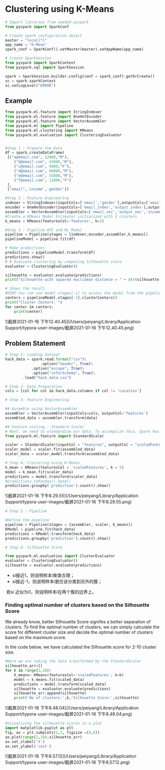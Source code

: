 # Clustering using K-Means

```python
# Import libraries from needed pyspark
from pyspark import SparkConf

# Create spark configuration object
master = "local[*]"
app_name = "K-Mean"
spark_conf = SparkConf().setMaster(master).setAppName(app_name)

# Create SparkSession
from pyspark import SparkContext
from pyspark.sql import SparkSession

spark = SparkSession.builder.config(conf = spark_conf).getOrCreate()
sc = spark.sparkContext
sc.setLogLevel("ERROR")
```

## Example

```python
from pyspark.ml.feature import StringIndexer
from pyspark.ml.feature import OneHotEncoder
from pyspark.ml.feature import VectorAssembler
from pyspark.ml import Pipeline
from pyspark.ml.clustering import KMeans
from pyspark.ml.evaluation import ClusteringEvaluator


#Step 1 : Prepare the Data
df = spark.createDataFrame(
 [("a@email.com", 12000,"M"),
    ("b@email.com", 43000,"M"),
    ("c@email.com", 5000,"F"),
    ("d@email.com", 60000,"M"),
    ("e@email.com", 55000,"M"),
    ("f@email.com", 11000,"F")
 ],
 ["email",'income','gender'])

#Step 2 : Feature Engineering 
indexer = StringIndexer(inputCols=['email','gender'],outputCols=['email_index','output_index'])
encoder = OneHotEncoder(inputCols=['email_index','output_index'],outputCols=['email_vec','output_vec'])
assembler = VectorAssembler(inputCols=['email_vec','output_vec','income'],outputCol='features')
#Create a KMeans Model Estimator initialized with 2 clusters
k_means = KMeans(featuresCol='features', k=2)

#Step 3 : Pipeline API and ML Model
pipeline = Pipeline(stages = [indexer,encoder,assembler,k_means])
pipelineModel = pipeline.fit(df)

# Make predictions
predictions = pipelineModel.transform(df)
predictions.show()
# # Evaluate clustering by computing Silhouette score
evaluator = ClusteringEvaluator()

silhouette = evaluator.evaluate(predictions)
print("Silhouette with squared euclidean distance = " + str(silhouette))

# Shows the result.
#HINT:You can use model.stages[-1] to access the model from the pipeline.
centers = pipelineModel.stages[-1].clusterCenters()
print("Cluster Centers: ")
for center in centers:
    print(center)
```

![截屏2021-01-16 下午12.40.45](/Users/peiyang/Library/Application Support/typora-user-images/截屏2021-01-16 下午12.40.45.png)



## Problem Statement

```python
# Step 1: Loading dataset
hack_data = spark.read.format("csv")\
				.option("header", True)\
  			.option("escape", True)\
    		.option("inferSchema", True)\
      	.load("hack_data.csv")
```



```python
# Step 2: Data Preparation
cols = [col for col in hack_data.columns if col != 'Location']
```



```python
# Step 3: Feature Engineering

## Assemble using VectorAssembler
assembler = VectorAssembler(inputCols=cols, outputCol='features')
assembled_data = assembler.transform(data)

## Feature scaling : Standard Scaler
# Next, we need to standardise our data. To accomplish this, Spark has its own StandardScaler which takes in two arguments — the name of the input column and the name of the output (scaled) column.
from pyspark.ml.feature import StandardScaler

scaler = StandardScaler(inputCol = "features", outputCol = "scaledFeatures")
scaler_model = scaler.fit(assembled_data)
scaler_data = scaler_model.transform(assembled_data)

```



```python
# Step 4: Clustering using K-Means 
k_mean = KMeans(featuresCol = 'scaledFeatures', k = 5)
model = k_mean.fit(scaler_data)
predictions = model.transform(scaler_data)
#predictions.toPandas().head()
predictions.groupby('prediction').count().show()
```

![截屏2021-01-16 下午8.29.55](/Users/peiyang/Library/Application Support/typora-user-images/截屏2021-01-16 下午8.29.55.png)



```python
# Step 5 : Pipeline

#Define the pipeline
pipeline = Pipeline(stages = [assembler, scaler, k_means])
KModel = pipeline.fit(hack_data)
predictions = KModel.transform(hack_data)
predictions.groupby('prediction').count().show()
```



```python
# Step 6: Silhouette Score

from pyspark.ml.evaluation import ClusterEvaluator
evaluator = ClusteringEvaluator()
silhouette = evaluator.evaluate(predictions)


```

* si接近1，则说明样本i聚类合理；
* si接近-1，则说明样本i更应该分类到另外的簇；

​              若si 近似为0，则说明样本i在两个簇的边界上。



### Finding optimal number of clusters based on the Silhouette Score 

We already know, better Silhouette Score signifes a better separation of clusters. To find the optimal number of clusters, we can simply calculate the score for different cluster size and decide the optimal number of clusters based on the maximum score.

In the code below, we have calculated the Silhouette score for 2-10 cluster size.

```python
#Here we are taking the data transformed by the StandardScaler
silhouette_arr=[]
for k in range(2,10):
    k_means= KMeans(featuresCol='scaledFeatures', k=k)
    model = k_means.fit(scaled_data)
    predictions = model.transform(scaled_data)
    silhouette = evaluator.evaluate(predictions)
    silhouette_arr.append(silhouette)
    print('No of clusters:',k,'Silhouette Score:',silhouette)
```

![截屏2021-01-16 下午8.48.04](/Users/peiyang/Library/Application Support/typora-user-images/截屏2021-01-16 下午8.48.04.png)

```python
#Visualizing the silhouette scores in a plot
import matplotlib.pyplot as plt
fig, ax = plt.subplots(1,1, figsize =(8,6))
ax.plot(range(2,10),silhouette_arr)
ax.set_xlabel('k')
ax.set_ylabel('cost')
```

![截屏2021-01-16 下午8.57.12](/Users/peiyang/Library/Application Support/typora-user-images/截屏2021-01-16 下午8.57.12.png)









